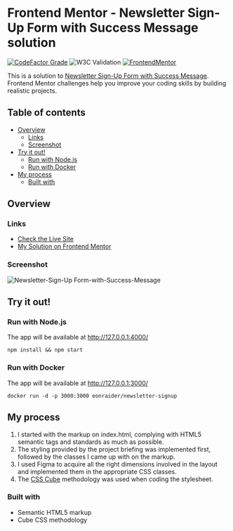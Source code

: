 # Frontend Mentor - Newsletter Sign-Up Form with Success Message solution

[![CodeFactor Grade](https://img.shields.io/codefactor/grade/github/Havoc-Solutions/newsletter-signup?label=CodeFactor&logo=codefactor&style=flat-square)](https://www.codefactor.io/repository/github/Havoc-Solutions/newsletter-signup)
![W3C Validation](https://img.shields.io/w3c-validation/html?style=flat-square&targetUrl=https%3A%2F%2Feon-newsletter-signup.netlify.app%2F)
[![FrontendMentor](https://img.shields.io/badge/FrontendMentor-EONRaider-blue?style=flat-square)](https://www.frontendmentor.io/profile/EONRaider)

This is a solution
to [Newsletter Sign-Up Form with Success Message](https://www.frontendmentor.io/challenges/newsletter-signup-form-with-success-message-3FC1AZbNrv).
Frontend Mentor challenges help you
improve your coding skills by building realistic projects.

## Table of contents

- [Overview](#overview)
  - [Links](#links)
  - [Screenshot](#screenshot)
- [Try it out!](#try-it-out)
  - [Run with Node.js](#run-with-nodejs)
  - [Run with Docker](#run-with-docker)
- [My process](#my-process)
  - [Built with](#built-with)

## Overview

### Links

- [Check the Live Site](https://eon-newsletter-signup.netlify.app/)
- [My Solution on Frontend Mentor]()

### Screenshot

![Newsletter-Sign-Up Form-with-Success-Message](https://github.com/Havoc-Solutions/newsletter-signup/assets/15611424/d9301332-13fb-4267-91ed-a0a78b5faa9d)

## Try it out!

### Run with Node.js

The app will be available at http://127.0.0.1:4000/

```shell
npm install && npm start
```

### Run with Docker

The app will be available at http://127.0.0.1:3000/

```shell
docker run -d -p 3000:3000 eonraider/newsletter-signup
```

## My process

1. I started with the markup on index.html, complying with HTML5 semantic tags and standards as much as possible.
2. The styling provided by the project briefing was implemented first, followed by the classes I came up with on the
   markup.
3. I used Figma to acquire all the right dimensions involved in the layout and implemented them in the appropriate CSS
   classes.
4. The [CSS Cube](https://cube.fyi/) methodology was used when coding the stylesheet.

### Built with

- Semantic HTML5 markup
- Cube CSS methodology
